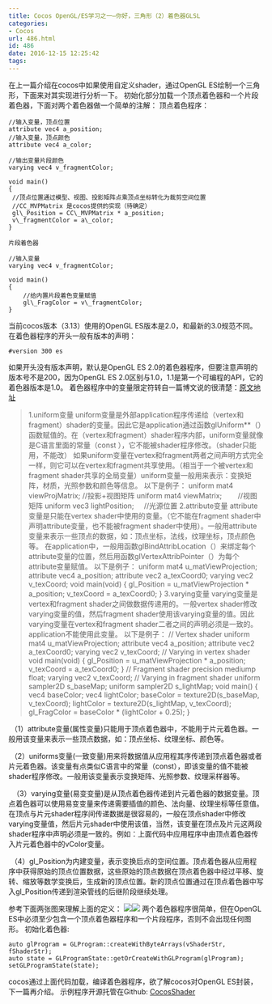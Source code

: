 ```yaml
---
title: Cocos OpenGL/ES学习之一—你好，三角形（2）着色器GLSL
categories:
- Cocos
url: 486.html
id: 486
date: 2016-12-15 12:25:42
tags:
---
```


在上一篇介绍在cocos中如果使用自定义shader，通过OpenGL ES绘制一个三角形，下面来对其实现进行分析一下。 初始化部分加载一个顶点着色器和一个片段着色器，下面对两个着色器做一个简单的注解： 顶点着色程序：
    
    //输入变量，顶点位置
    attribute vec4 a_position;
    //输入变量，顶点颜色
    attribute vec4 a_color;
    
    //输出变量片段颜色
    varying vec4 v_fragmentColor;
    
    void main()
    {
     //顶点位置通过模型、视图、投影矩阵点乘顶点坐标转化为裁剪空间位置
     //CC_MVPMatrix 是cocos提供的实现（待确定）
     gl\_Position = CC\_MVPMatrix * a_position;
     v\_fragmentColor = a\_color;
    }
    
    片段着色器
    
    //输入变量
    varying vec4 v_fragmentColor;
     
    void main()
    {
        //给内置片段着色变量赋值
        gl\_FragColor = v\_fragmentColor;
    }

当前cocos版本（3.13）使用的OpenGL ES版本是2.0，和最新的3.0规范不同。在着色器程序的开头一般有版本的声明：

    #version 300 es

如果开头没有版本声明，默认是OpenGL ES 2.0的着色器程序，但要注意声明的版本号不是200，因为OpenGL ES 2.0区别与1.0，1.1是第一个可编程的API，它的着色器版本是1.0。 着色器程序中的变量限定符转自一篇博文说的很清楚：[原文地址](http://blog.csdn.net/renai2008/article/details/7844495)

> 1.uniform变量 uniform变量是外部application程序传递给（vertex和fragment）shader的变量。因此它是application通过函数glUniform**（）函数赋值的。在（vertex和fragment）shader程序内部，uniform变量就像是C语言里面的常量（const ），它不能被shader程序修改。（shader只能用，不能改） 如果uniform变量在vertex和fragment两者之间声明方式完全一样，则它可以在vertex和fragment共享使用。（相当于一个被vertex和fragment shader共享的全局变量）uniform变量一般用来表示：变换矩阵，材质，光照参数和颜色等信息。 以下是例子： uniform mat4 viewProjMatrix; //投影+视图矩阵 uniform mat4 viewMatrix;        //视图矩阵 uniform vec3 lightPosition;     //光源位置 2.attribute变量 attribute变量是只能在vertex shader中使用的变量。（它不能在fragment shader中声明attribute变量，也不能被fragment shader中使用）。一般用attribute变量来表示一些顶点的数据，如：顶点坐标，法线，纹理坐标，顶点颜色等。 在application中，一般用函数glBindAttribLocation（）来绑定每个attribute变量的位置，然后用函数glVertexAttribPointer（）为每个attribute变量赋值。 以下是例子： uniform mat4 u\_matViewProjection; attribute vec4 a\_position; attribute vec2 a\_texCoord0; varying vec2 v\_texCoord; void main(void) { gl\_Position = u\_matViewProjection * a\_position; v\_texCoord = a\_texCoord0; } 3.varying变量 varying变量是vertex和fragment shader之间做数据传递用的。一般vertex shader修改varying变量的值，然后fragment shader使用该varying变量的值。因此varying变量在vertex和fragment shader二者之间的声明必须是一致的。application不能使用此变量。 以下是例子： // Vertex shader uniform mat4 u\_matViewProjection; attribute vec4 a\_position; attribute vec2 a\_texCoord0; varying vec2 v\_texCoord; // Varying in vertex shader void main(void) { gl\_Position = u\_matViewProjection * a\_position; v\_texCoord = a\_texCoord0; } // Fragment shader precision mediump float; varying vec2 v\_texCoord; // Varying in fragment shader uniform sampler2D s\_baseMap; uniform sampler2D s\_lightMap; void main() { vec4 baseColor; vec4 lightColor; baseColor = texture2D(s\_baseMap, v\_texCoord); lightColor = texture2D(s\_lightMap, v\_texCoord); gl\_FragColor = baseColor * (lightColor + 0.25); }

 （1）attribute变量(属性变量)只能用于顶点着色器中，不能用于片元着色器。一般用该变量来表示一些顶点数据，如：顶点坐标、纹理坐标、颜色等。

 （2）uniforms变量(一致变量)用来将数据值从应用程其序传递到顶点着色器或者片元着色器。该变量有点类似C语言中的常量（const），即该变量的值不能被shader程序修改。一般用该变量表示变换矩阵、光照参数、纹理采样器等。

  （3）varying变量(易变变量)是从顶点着色器传递到片元着色器的数据变量。顶点着色器可以使用易变变量来传递需要插值的颜色、法向量、纹理坐标等任意值。在顶点与片元shader程序间传递数据是很容易的，一般在顶点shader中修改varying变量值，然后片元shader中使用该值，当然，该变量在顶点及片元这两段shader程序中声明必须是一致的。例如：上面代码中应用程序中由顶点着色器传入片元着色器中的vColor变量。

 （4）gl\_Position为内建变量，表示变换后点的空间位置。顶点着色器从应用程序中获得原始的顶点位置数据，这些原始的顶点数据在顶点着色器中经过平移、旋转、缩放等数学变换后，生成新的顶点位置。新的顶点位置通过在顶点着色器中写入gl\_Position传递到渲染管线的后继阶段继续处理。

参考下面两张图来理解上面的定义： ![](http://www.le-more.com/wp-content/uploads/2016/12/vetex_shader.png)![](http://www.le-more.com/wp-content/uploads/2016/12/fragment_shader.png) 两个着色器程序很简单，但在OpenGL ES中必须至少包含一个顶点着色器程序和一个片段程序，否则不会出现任何图形。 初始化着色器:
    
    auto glProgram = GLProgram::createWithByteArrays(vShaderStr, fShaderStr);
    auto state = GLProgramState::getOrCreateWithGLProgram(glProgram);
    setGLProgramState(state);

cocos通过上面代码加载，编译着色器程序，欲了解cocos对OpenGL ES封装，下一篇再介绍。 示例程序开源托管在Github: [CocosShader](https://github.com/max-xue/CocosShader)